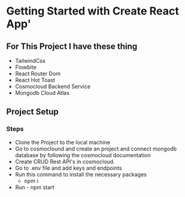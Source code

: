 # Getting Started with Create React App'

## For This Project I have these thing

- TailwindCss
- Flowbite
- React Router Dom
- React Hot Toast
- Cosmocloud Backend Service
- Mongodb Cloud Atlas

## Project Setup

### Steps
- Clone the Project to the local machine
- Go to cosmoclound and create an project and connect mongodb database by following the cosmocloud documentation
- Create CRUD Rest API's in cosmocloud.
- Go to .env file and add keys and endpoints
- Run this command to install the necessary packages
    - npm i
- Run - npm start
